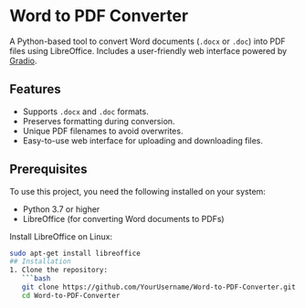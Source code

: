 # Word to PDF Converter

A Python-based tool to convert Word documents (`.docx` or `.doc`) into PDF files using LibreOffice. Includes a user-friendly web interface powered by [Gradio](https://gradio.app/).

## Features
- Supports `.docx` and `.doc` formats.
- Preserves formatting during conversion.
- Unique PDF filenames to avoid overwrites.
- Easy-to-use web interface for uploading and downloading files.

## Prerequisites
To use this project, you need the following installed on your system:
- Python 3.7 or higher
- LibreOffice (for converting Word documents to PDFs)

Install LibreOffice on Linux:
```bash
sudo apt-get install libreoffice
## Installation
1. Clone the repository:
   ```bash
   git clone https://github.com/YourUsername/Word-to-PDF-Converter.git
   cd Word-to-PDF-Converter
